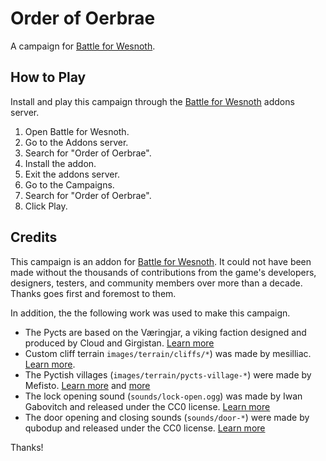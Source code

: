 # Order of Oerbrae

A campaign for [Battle for Wesnoth](https://wesnoth.org).

## How to Play

Install and play this campaign through the [Battle for Wesnoth](https://wesnoth.org) addons server.

1. Open Battle for Wesnoth.
2. Go to the Addons server.
3. Search for "Order of Oerbrae".
4. Install the addon.
5. Exit the addons server.
6. Go to the Campaigns.
7. Search for "Order of Oerbrae".
8. Click Play.

## Credits

This campaign is an addon for [Battle for Wesnoth](https://wesnoth.org). It could not have been made without the thousands of contributions from the game's developers, designers, testers, and community members over more than a decade. Thanks goes first and foremost to them.

In addition, the the following work was used to make this campaign.

- The Pycts are based on the Væringjar, a viking faction designed and produced by Cloud and Girgistan. [Learn more](https://forums.wesnoth.org/viewtopic.php?t=25174)
- Custom cliff terrain `images/terrain/cliffs/*`) was made by mesilliac. [Learn more](https://forums.wesnoth.org/viewtopic.php?t=20352).
- The Pyctish villages (`images/terrain/pycts-village-*`) were made by Mefisto. [Learn more](https://forums.wesnoth.org/viewtopic.php?p=521108#p521108) and [more](https://forums.wesnoth.org/viewtopic.php?p=521107#p521107)
- The lock opening sound (`sounds/lock-open.ogg`) was made by Iwan Gabovitch and released under the CC0 license. [Learn more](https://opengameart.org/content/door-open-door-close)
- The door opening and closing sounds (`sounds/door-*`) were made by qubodup and released under the CC0 license. [Learn more](https://opengameart.org/content/door-open-door-close-set)

Thanks!